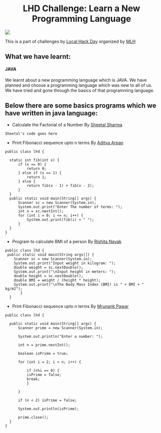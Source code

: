 <h1 align="center">LHD Challenge: Learn a New Programming Language</h1>
<img src="https://uploads-ssl.webflow.com/611141321924300710121a2c/612f90cfea72f6ee37f5472c_Learn-wallpaper-Main.jpg">
<p>This is a part of challenges by <a href="https://localhackday.mlh.io/">Local Hack Day</a> organized by <a href="https://mlh.io/">MLH </a></p>
  
<h2>What we have learnt:</h2>
<h4> JAVA </h4>
<p>We learnt about a new programming language which is JAVA. We have planned and choose a programming language which was new to all of us. We have tried and gone through the basics of that programming language. </p>

<h2>Below there are some basics programs which we have written in java language:</h2>

 - Calculate the Factorial of a Number By <a href="https://github.com/sheetal22sharma">Sheetal Sharma </a>
  ```
  Sheetal's code goes here
  ```
  
  - Print Fibonacci sequence upto n terms By <a href="https://github.com/arpanaditya">Aditya Arpan </a>
  ```
  public class lhd {

	static int fib(int x) {
		if (x == 0) {
			return 0;
		} else if (x == 1) {
			return 1;
		} else {
			return fib(x - 1) + fib(x - 2);
		}
	}
	public static void main(String[] args) {
		Scanner sc = new Scanner(System.in);
		System.out.print("Enter The number of terms: ");
		int n = sc.nextInt();
		for (int i = 0; i <= n; i++) {
			System.out.print(fib(i) + " ");
		}
	}
}
  ```
  
  - Program to calculate BMI of a person By <a href="https://github.com/Rishita-Nayak">Rishita Nayak </a>
  ```
  public class lhd {
   public static void main(String args[]) {
      Scanner sc = new Scanner(System.in);
      System.out.print("Input weight in kilogram: ");
      double weight = sc.nextDouble();
      System.out.print("\nInput height in meters: ");
      double height = sc.nextDouble();
      double BMI = weight / (height * height);
      System.out.print("\nThe Body Mass Index (BMI) is " + BMI + " kg/m2");
  		 }
	}
  ```
  
  - Print Fibonacci sequence upto n terms By <a href="https://github.com/mrunankpawar">Mrunank Pawar </a>
  ```
  public class lhd {

	public static void main(String[] args) {
		Scanner prime = new Scanner(System.in);
		
		System.out.println("Enter a number: ");
		
		int n = prime.nextInt();
		
		boolean isPrime = true;
		
		for (int i = 2; i < n; i++) {
			
			if (n%i == 0) {
			isPrime = false;
			break;
			}
			
		}
		
		if (n < 2) isPrime = false;
			
		System.out.println(isPrime);
		
		prime.close();
	}
}
  ```

